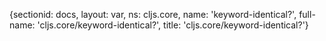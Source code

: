 {sectionid: docs, layout: var, ns: cljs.core, name: 'keyword-identical?', full-name: 'cljs.core/keyword-identical?',
  title: 'cljs.core/keyword-identical?'}

